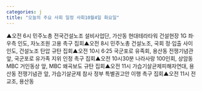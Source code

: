 ```yaml
---
categories: j
title: "오늘의 주요 사회 일정 사회10월4일 화요일"
---
```

▲오전 6시 민주노총 전국건설노조 설비사업단, 가산동 현대테라타워 건설현장 1G 좌·우측 인도, 자노조원 고용 촉구 집회▲오전 8시 민주노총 건설노조, 국회 정·입출 사이 인도, 건설노조 탄압 규탄 집회▲오전 10시 6·25 국군포로 유족회, 용산동 전쟁기념관 앞, 국군포로 유가족 지위 인정 촉구 집회▲오전 10시30분 나라사랑 100인회, 상암동 MBC 거인동상 앞, MBC 왜곡보도 규탄 집회▲오전 11시 가습기살균제피해자연대, 용산동 전쟁기념관 앞, 가습기살균제 참사 정부 특별권고안 이행 촉구 집회▲오전 11시 전교조, 용산동